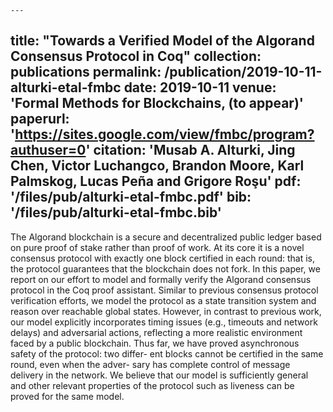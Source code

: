 	---
title: "Towards a Verified Model of the Algorand Consensus Protocol in Coq"
collection: publications
permalink: /publication/2019-10-11-alturki-etal-fmbc
date: 2019-10-11
venue: 'Formal Methods for Blockchains, (to appear)'
paperurl: 'https://sites.google.com/view/fmbc/program?authuser=0'
citation: 'Musab A. Alturki, Jing Chen, Victor Luchangco, Brandon Moore, Karl Palmskog, Lucas Peña and Grigore Roşu'
pdf: '/files/pub/alturki-etal-fmbc.pdf'
bib: '/files/pub/alturki-etal-fmbc.bib'
---

The Algorand blockchain is a secure and decentralized public
ledger based on pure proof of stake rather than proof of work. At its core
it is a novel consensus protocol with exactly one block certified in each
round: that is, the protocol guarantees that the blockchain does not
fork. In this paper, we report on our effort to model and formally verify
the Algorand consensus protocol in the Coq proof assistant. Similar to
previous consensus protocol verification efforts, we model the protocol
as a state transition system and reason over reachable global states.
However, in contrast to previous work, our model explicitly incorporates
timing issues (e.g., timeouts and network delays) and adversarial actions,
reflecting a more realistic environment faced by a public blockchain.
Thus far, we have proved asynchronous safety of the protocol: two differ-
ent blocks cannot be certified in the same round, even when the adver-
sary has complete control of message delivery in the network. We believe
that our model is sufficiently general and other relevant properties of the
protocol such as liveness can be proved for the same model.
